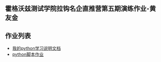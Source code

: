 ## 霍格沃兹测试学院拉钩名企直推营第五期演练作业-黄友金

## 作业列表
- [我的python学习说明文档](/test_python)
- [python脚本作业](/test_python/demo.py)
